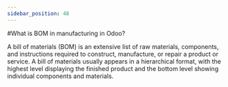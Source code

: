 ```yaml
---
sidebar_position: 48
---
```


#What is BOM in manufacturing in Odoo?

A bill of materials (BOM) is an extensive list of raw materials, components, and instructions required to construct, manufacture, or repair a product or service.
A bill of materials usually appears in a hierarchical format, with the highest level displaying the finished product and the bottom level showing individual components and materials.